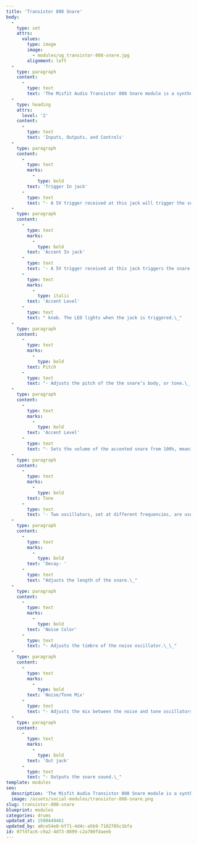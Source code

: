 ```yaml
---
title: 'Transistor 808 Snare'
body:
  -
    type: set
    attrs:
      values:
        type: image
        image:
          - modules/ug_transistor-808-snare.jpg
        alignment: left
  -
    type: paragraph
    content:
      -
        type: text
        text: 'The Misfit Audio Transistor 808 Snare module is a synthesized recreation of the legendary 808 snare sound featuring pitch, tone, decay, and noise color controls.'
  -
    type: heading
    attrs:
      level: '2'
    content:
      -
        type: text
        text: 'Inputs, Outputs, and Controls'
  -
    type: paragraph
    content:
      -
        type: text
        marks:
          -
            type: bold
        text: 'Trigger In jack'
      -
        type: text
        text: "- A 5V trigger received at this jack will trigger the snare at its \"normal,\" unaccented level. The LED lights when the jack is triggered.\_"
  -
    type: paragraph
    content:
      -
        type: text
        marks:
          -
            type: bold
        text: 'Accent In jack'
      -
        type: text
        text: '- A 5V trigger received at this jack triggers the snare at its accented level set by the '
      -
        type: text
        marks:
          -
            type: italic
        text: 'Accent Level'
      -
        type: text
        text: " knob. The LED lights when the jack is triggered.\_"
  -
    type: paragraph
    content:
      -
        type: text
        marks:
          -
            type: bold
        text: Pitch
      -
        type: text
        text: "- Adjusts the pitch of the the snare’s body, or tone.\_ \_"
  -
    type: paragraph
    content:
      -
        type: text
        marks:
          -
            type: bold
        text: 'Accent Level'
      -
        type: text
        text: "- Sets the volume of the accented snare from 100%, meaning it will be the same volume as an unaccented trigger, to 400% meaning it will be four times louder than unaccented triggers.\_"
  -
    type: paragraph
    content:
      -
        type: text
        marks:
          -
            type: bold
        text: Tone
      -
        type: text
        text: '- Two oscillators, set at different frequencies, are used to synthesize the body of the snare sound. This knob adjusts the mix between the lower and higher oscillator as the knob is moved from left to right respectively.'
  -
    type: paragraph
    content:
      -
        type: text
        marks:
          -
            type: bold
        text: 'Decay- '
      -
        type: text
        text: "Adjusts the length of the snare.\_"
  -
    type: paragraph
    content:
      -
        type: text
        marks:
          -
            type: bold
        text: 'Noise Color'
      -
        type: text
        text: "- Adjusts the timbre of the noise oscillator.\_\_"
  -
    type: paragraph
    content:
      -
        type: text
        marks:
          -
            type: bold
        text: 'Noise/Tone Mix'
      -
        type: text
        text: "- Adjusts the mix between the noise and tone oscillators to balance how much “crack” and body the snare sound has respectively.\_\_"
  -
    type: paragraph
    content:
      -
        type: text
        marks:
          -
            type: bold
        text: 'Out jack'
      -
        type: text
        text: "- Outputs the snare sound.\_"
template: modules
seo:
  description: 'The Misfit Audio Transistor 808 Snare module is a synthesized recreation of the legendary 808 snare sound featuring pitch, tone, decay, and noise color controls.'
  image: /assets/social-modules/transistor-808-snare.png
slug: transistor-808-snare
blueprint: modules
categories: drums
updated_at: 1590449461
updated_by: a0ce54e0-bf71-4d4c-a5b9-7182705c1bfa
id: 07fdfac6-c9a2-4d73-8899-c2a780fdaeeb
---
```

